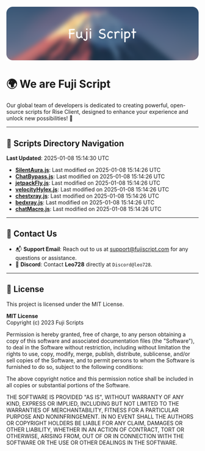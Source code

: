 ![Banner](.github/b.webp)

# 🌍 **We are Fuji Script**

Our global team of developers is dedicated to creating powerful, open-source scripts for Rise Client, designed to enhance your experience and unlock new possibilities! 🌟

---
<!-- SCRIPTS_NAVIGATION_START -->
## 📂 **Scripts Directory Navigation**

**Last Updated**: 2025-01-08 15:14:30 UTC

- **[SilentAura.js](scripts/SilentAura.js)**: Last modified on 2025-01-08 15:14:26 UTC
- **[ChatBypass.js](scripts/ChatBypass.js)**: Last modified on 2025-01-08 15:14:26 UTC
- **[jetpackFly.js](scripts/jetpackFly.js)**: Last modified on 2025-01-08 15:14:26 UTC
- **[velocityHylex.js](scripts/velocityHylex.js)**: Last modified on 2025-01-08 15:14:26 UTC
- **[chestxray.js](scripts/chestxray.js)**: Last modified on 2025-01-08 15:14:26 UTC
- **[bedxray.js](scripts/bedxray.js)**: Last modified on 2025-01-08 15:14:26 UTC
- **[chatMacro.js](scripts/chatMacro.js)**: Last modified on 2025-01-08 15:14:26 UTC

<!-- SCRIPTS_NAVIGATION_END -->

---

## 💬 **Contact Us**  
- 📬 **Support Email**: Reach out to us at [support@fujiscript.com](mailto:support@fujiscript.com) for any questions or assistance.  
- 💬 **Discord**: Contact **Leo728** directly at `Discord@leo728`.

---

## 📜 **License**

This project is licensed under the MIT License.  

**MIT License**  
Copyright (c) 2023 Fuji Scripts  

Permission is hereby granted, free of charge, to any person obtaining a copy of this software and associated documentation files (the "Software"), to deal in the Software without restriction, including without limitation the rights to use, copy, modify, merge, publish, distribute, sublicense, and/or sell copies of the Software, and to permit persons to whom the Software is furnished to do so, subject to the following conditions:  

The above copyright notice and this permission notice shall be included in all copies or substantial portions of the Software.  

THE SOFTWARE IS PROVIDED "AS IS", WITHOUT WARRANTY OF ANY KIND, EXPRESS OR IMPLIED, INCLUDING BUT NOT LIMITED TO THE WARRANTIES OF MERCHANTABILITY, FITNESS FOR A PARTICULAR PURPOSE AND NONINFRINGEMENT. IN NO EVENT SHALL THE AUTHORS OR COPYRIGHT HOLDERS BE LIABLE FOR ANY CLAIM, DAMAGES OR OTHER LIABILITY, WHETHER IN AN ACTION OF CONTRACT, TORT OR OTHERWISE, ARISING FROM, OUT OF OR IN CONNECTION WITH THE SOFTWARE OR THE USE OR OTHER DEALINGS IN THE SOFTWARE.  
